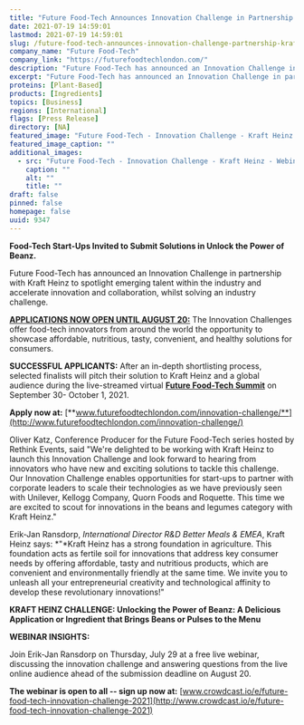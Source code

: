 ```yaml
---
title: "Future Food-Tech Announces Innovation Challenge in Partnership with Kraft Heinz"
date: 2021-07-19 14:59:01
lastmod: 2021-07-19 14:59:01
slug: /future-food-tech-announces-innovation-challenge-partnership-kraft-heinz
company_name: "Future Food-Tech"
company_link: "https://futurefoodtechlondon.com/"
description: "Future Food-Tech has announced an Innovation Challenge in partnership with Kraft Heinz to spotlight emerging talent within the industry and accelerate innovation and collaboration, whilst solving an industry challenge."
excerpt: "Future Food-Tech has announced an Innovation Challenge in partnership with Kraft Heinz to spotlight emerging talent within the industry and accelerate innovation and collaboration, whilst solving an industry challenge."
proteins: [Plant-Based]
products: [Ingredients]
topics: [Business]
regions: [International]
flags: [Press Release]
directory: [NA]
featured_image: "Future Food-Tech - Innovation Challenge - Kraft Heinz -.png"
featured_image_caption: ""
additional_images:
  - src: "Future Food-Tech - Innovation Challenge - Kraft Heinz - Webinar -.png"
    caption: ""
    alt: ""
    title: ""
draft: false
pinned: false
homepage: false
uuid: 9347
---
```

**Food-Tech Start-Ups Invited to Submit Solutions in Unlock the Power of
Beanz.**

Future Food-Tech has announced an Innovation Challenge in partnership
with Kraft Heinz to spotlight emerging talent within the industry and
accelerate innovation and collaboration, whilst solving an industry
challenge.

[**APPLICATIONS NOW OPEN UNTIL AUGUST
20:**](https://futurefoodtechlondon.com/innovation-challenge/) The
Innovation Challenges offer food-tech innovators from around the world
the opportunity to showcase affordable, nutritious, tasty, convenient,
and healthy solutions for consumers.

**SUCCESSFUL APPLICANTS:** After an in-depth shortlisting process,
selected finalists will pitch their solution to Kraft Heinz and a global
audience during the live-streamed virtual [**Future Food-Tech
Summit**](https://futurefoodtech.com/) on September 30- October 1, 2021.

**Apply now at:**
[**www.futurefoodtechlondon.com/innovation-challenge/**](http://www.futurefoodtechlondon.com/innovation-challenge/)

Oliver Katz, Conference Producer for the Future Food-Tech series hosted
by Rethink Events, said "We're delighted to be working with Kraft Heinz
to launch this Innovation Challenge and look forward to hearing from
innovators who have new and exciting solutions to tackle this challenge.
Our Innovation Challenge enables opportunities for start-ups to partner
with corporate leaders to scale their technologies as we have previously
seen with Unilever, Kellogg Company, Quorn Foods and Roquette. This time
we are excited to scout for innovations in the beans and legumes
category with Kraft Heinz."

Erik-Jan Ransdorp, *International Director R&D Better Meals & EMEA*,
Kraft Heinz says: *\"*Kraft Heinz has a strong foundation in
agriculture. This foundation acts as fertile soil for innovations that
address key consumer needs by offering affordable, tasty and nutritious
products, which are convenient and environmentally friendly at the same
time. We invite you to unleash all your entrepreneurial creativity and
technological affinity to develop these revolutionary innovations!"

**KRAFT HEINZ CHALLENGE: Unlocking the Power of Beanz: A Delicious
Application or Ingredient that Brings Beans or Pulses to the Menu**

**WEBINAR INSIGHTS:**

Join Erik-Jan Ransdorp on Thursday, July 29 at a free live webinar,
discussing the innovation challenge and answering questions from the
live online audience ahead of the submission deadline on August 20.

**The webinar is open to all -- sign up now at:**
[www.crowdcast.io/e/future-food-tech-innovation-challenge-2021](http://www.crowdcast.io/e/future-food-tech-innovation-challenge-2021)
